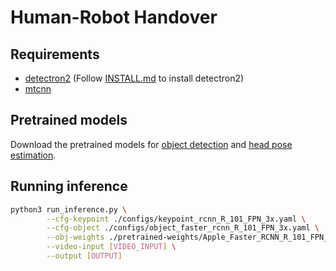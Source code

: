 # Human-Robot Handover
## Requirements
* [detectron2](https://github.com/facebookresearch/detectron2) (Follow [INSTALL.md](https://github.com/facebookresearch/detectron2/blob/master/INSTALL.md) to install detectron2)
* [mtcnn](https://github.com/ipazc/mtcnn)

## Pretrained models
Download the pretrained models for [object detection](https://drive.google.com/file/d/1gx6beqSOwh0mTkATEDe3tdKdya-vPZSZ/view?usp=sharing) and [head pose estimation](https://drive.google.com/file/d/1kY2nfpnFsows14TLKTOd-8PYftOAeomh/view?usp=sharing).

## Running inference
```bash
python3 run_inference.py \
        --cfg-keypoint ./configs/keypoint_rcnn_R_101_FPN_3x.yaml \
        --cfg-object ./configs/object_faster_rcnn_R_101_FPN_3x.yaml \
        --obj-weights ./pretrained-weights/Apple_Faster_RCNN_R_101_FPN_3x.pth \
        --video-input [VIDEO_INPUT] \
        --output [OUTPUT]
```


